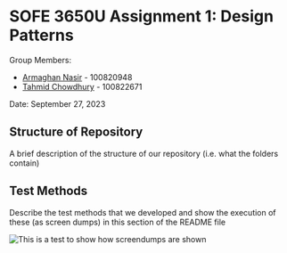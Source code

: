 # SOFE 3650U Assignment 1: Design Patterns
Group Members:
- [Armaghan Nasir](https://github.com/Armaghan180) - 100820948
- [Tahmid Chowdhury](https://github.com/tahmid-chowdhury) - 100822671

Date: September 27, 2023

## Structure of Repository
A brief description of the structure of our repository (i.e. what the folders contain)

## Test Methods
Describe the test methods that we developed and show the execution of these (as screen dumps) in this section of the README file

![This is a test to show how screendumps are shown](https://media.sproutsocial.com/uploads/2017/02/10x-featured-social-media-image-size.png)
